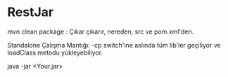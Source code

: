 # RestJar


mvn clean package      : Çıkar çıkarır, nereden, src ve pom.xml'den.

Standalone Çalışma Mantığı: -cp switch'ine aslında tüm lib'ler geçiliyor ve loadClass metodu yükleyebiliyor.

java -jar <Your.jar>

